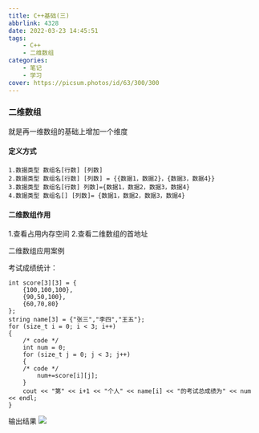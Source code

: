 ```yaml
---
title: C++基础(三)
abbrlink: 4328
date: 2022-03-23 14:45:51
tags:
    - C++
    - 二维数组
categories: 
    - 笔记
    - 学习
cover: https://picsum.photos/id/63/300/300
---
```


### 二维数组

就是再一维数组的基础上增加一个维度

#### 定义方式

```
1.数据类型 数组名[行数] [列数]
2.数据类型 数组名[行数] [列数] = {{数据1，数据2}，{数据3，数据4}}
3.数据类型 数组名[行数] 列数]={数据1，数据2，数据3，数据4}
4.数据类型 数组名[] [列数]= {数据1，数据2，数据3，数据4}

```
#### 二维数组作用

1.查看占用内存空间
2.查看二维数组的首地址

二维数组应用案例

考试成绩统计：


```
int score[3][3] = {
    {100,100,100},
    {90,50,100},
    {60,70,80}
};
string name[3] = {"张三","李四","王五"};
for (size_t i = 0; i < 3; i++)
{
    /* code */
    int num = 0;
    for (size_t j = 0; j < 3; j++)
    {
    /* code */
        num+=score[i][j];
    }
    cout << "第" << i+1 << "个人" << name[i] << "的考试总成绩为" << num << endl;
}
```

输出结果
![](https://cdn.jsdelivr.net/gh/StarKang1/picgopicture/img/二维数组运用.png)